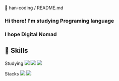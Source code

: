 👋 han-coding / README.md

### Hi there! I'm studying Programing language<br/>
### I hope Digital Nomad


## 👊 Skills
Studying
<img src="https://img.shields.io/badge/TypeScript-3178C6?style=flat&logo=TypeScript&logoColor=white"/>
<img src="https://img.shields.io/badge/JAVA-007396?style=flat&logo=Java&logoColor=white"/>
<img src="https://img.shields.io/badge/ReactNative-61DAFB?style=flat&logo=React&logoColor=white"/>

Stacks
<img src="https://img.shields.io/badge/HTML5-E34F26?style=flat&logo=HTML5&logoColor=white"/>
<img src="https://img.shields.io/badge/CSS3-1572B6?style=flat&logo=CSS3&logoColor=white"/>


